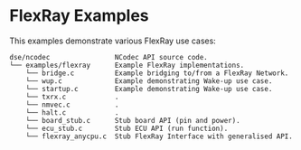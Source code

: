 <!--
Copyright 2025 Robert Bosch GmbH

SPDX-License-Identifier: Apache-2.0
-->

# FlexRay Examples

This examples demonstrate various FlexRay use cases:

```text
dse/ncodec                NCodec API source code.
└── examples/flexray      Example FlexRay implementations.
    └── bridge.c          Example bridging to/from a FlexRay Network.
    └── wup.c             Example demonstrating Wake-up use case.
    └── startup.c         Example demonstrating Wake-up use case.
    └── txrx.c            .
    └── nmvec.c           .
    └── halt.c            .
    └── board_stub.c      Stub board API (pin and power).
    └── ecu_stub.c        Stub ECU API (run function).
    └── flexray_anycpu.c  Stub FlexRay Interface with generalised API.
```
